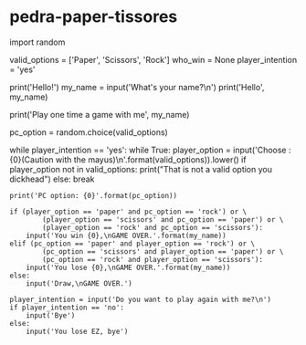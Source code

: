 # pedra-paper-tissores
import random

valid_options = ['Paper', 'Scissors', 'Rock']
who_win = None
player_intention = 'yes'

print('Hello!')
my_name = input('What\'s your name?\n')
print('Hello', my_name)

print('Play one time a game with me', my_name)

pc_option = random.choice(valid_options)

while player_intention == 'yes':
    while True:
        player_option = input('Choose :{0}(Caution with the mayus)\n'.format(valid_options)).lower()
        if player_option not in valid_options:
            print("That is not a valid option you dickhead")
        else:
            break

    print('PC option: {0}'.format(pc_option))

    if (player_option == 'paper' and pc_option == 'rock') or \
            (player_option == 'scissors' and pc_option == 'paper') or \
            (player_option == 'rock' and pc_option == 'scissors'):
        input('You win {0},\nGAME OVER.'.format(my_name))
    elif (pc_option == 'paper' and player_option == 'rock') or \
            (pc_option == 'scissors' and player_option == 'paper') or \
            (pc_option == 'rock' and player_option == 'scissors'):
        input('You lose {0},\nGAME OVER.'.format(my_name))
    else:
        input('Draw,\nGAME OVER.')

    player_intention = input('Do you want to play again with me?\n')
    if player_intention == 'no':
        input('Bye')
    else:
        input('You lose EZ, bye')
